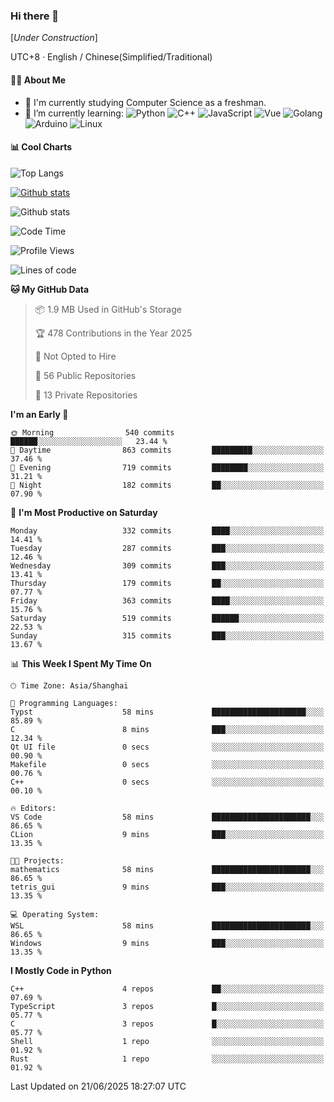 ### Hi there 👋

\[*Under Construction*\]

UTC+8 · English / Chinese(Simplified/Traditional)

<!--
**NoNormalCreeper/NoNormalCreeper** is a ✨ _special_ ✨ repository because its `README.md` (this file) appears on your GitHub profile.

Here are some ideas to get you started:

- 🔭 I’m currently working on ...
- 🌱 I’m currently learning ...
- 👯 I’m looking to collaborate on ...
- 🤔 I’m looking for help with ...
- 💬 Ask me about ...
- 📫 How to reach me: ...
- 😄 Pronouns: ...
- ⚡ Fun fact: ...
-->

#### 👩‍💻 About Me

- 🏫 I'm currently studying Computer Science as a freshman.
- 🌱 I’m currently learning: 
![Python](https://img.shields.io/badge/-Python-blue?style=flat-square&logo=Python&logoColor=fff)
![C++](https://img.shields.io/badge/-C%2B%2B-00599C?style=flat-square&logo=C%2B%2B&logoColor=fff)
![JavaScript](https://img.shields.io/badge/-JavaScript-ffca18?style=flat-square&logo=JavaScript&logoColor=fff)
![Vue](https://img.shields.io/badge/-Vue-4FC08D?style=flat-square&logo=Vue.js&logoColor=fff)
![Golang](https://img.shields.io/badge/-Go-007d9c?style=flat-square&logo=Go&logoColor=fff)
![Arduino](https://img.shields.io/badge/-Arduino-00979D?style=flat-square&logo=Arduino&logoColor=fff)
![Linux](https://img.shields.io/badge/-Linux-FCC624?style=flat-square&logo=Linux&logoColor=fff)

#### 📊 Cool Charts

![Top Langs](https://readme-stats-zeta-six.vercel.app/api/top-langs/?username=NoNormalCreeper&layout=compact)

[![Github stats](https://readme-stats-zeta-six.vercel.app/api?username=NoNormalCreeper&show=reviews,discussions_started,discussions_answered,prs_merged,prs_merged_percentage)](https://github.com/anuraghazra/github-readme-stats)

![Github stats](https://github-profile-trophy.vercel.app/?username=NoNormalCreeper)


<!--START_SECTION:waka-->
![Code Time](http://img.shields.io/badge/Code%20Time-557%20hrs-blue)

![Profile Views](http://img.shields.io/badge/Profile%20Views-0-blue)

![Lines of code](https://img.shields.io/badge/From%20Hello%20World%20I%27ve%20Written-4.2%20million%20lines%20of%20code-blue)

**🐱 My GitHub Data** 

> 📦 1.9 MB Used in GitHub's Storage 
 > 
> 🏆 478 Contributions in the Year 2025
 > 
> 🚫 Not Opted to Hire
 > 
> 📜 56 Public Repositories 
 > 
> 🔑 13 Private Repositories 
 > 
**I'm an Early 🐤** 

```text
🌞 Morning                540 commits         ██████░░░░░░░░░░░░░░░░░░░   23.44 % 
🌆 Daytime                863 commits         █████████░░░░░░░░░░░░░░░░   37.46 % 
🌃 Evening                719 commits         ████████░░░░░░░░░░░░░░░░░   31.21 % 
🌙 Night                  182 commits         ██░░░░░░░░░░░░░░░░░░░░░░░   07.90 % 
```
📅 **I'm Most Productive on Saturday** 

```text
Monday                   332 commits         ████░░░░░░░░░░░░░░░░░░░░░   14.41 % 
Tuesday                  287 commits         ███░░░░░░░░░░░░░░░░░░░░░░   12.46 % 
Wednesday                309 commits         ███░░░░░░░░░░░░░░░░░░░░░░   13.41 % 
Thursday                 179 commits         ██░░░░░░░░░░░░░░░░░░░░░░░   07.77 % 
Friday                   363 commits         ████░░░░░░░░░░░░░░░░░░░░░   15.76 % 
Saturday                 519 commits         ██████░░░░░░░░░░░░░░░░░░░   22.53 % 
Sunday                   315 commits         ███░░░░░░░░░░░░░░░░░░░░░░   13.67 % 
```


📊 **This Week I Spent My Time On** 

```text
🕑︎ Time Zone: Asia/Shanghai

💬 Programming Languages: 
Typst                    58 mins             █████████████████████░░░░   85.89 % 
C                        8 mins              ███░░░░░░░░░░░░░░░░░░░░░░   12.34 % 
Qt UI file               0 secs              ░░░░░░░░░░░░░░░░░░░░░░░░░   00.90 % 
Makefile                 0 secs              ░░░░░░░░░░░░░░░░░░░░░░░░░   00.76 % 
C++                      0 secs              ░░░░░░░░░░░░░░░░░░░░░░░░░   00.10 % 

🔥 Editors: 
VS Code                  58 mins             ██████████████████████░░░   86.65 % 
CLion                    9 mins              ███░░░░░░░░░░░░░░░░░░░░░░   13.35 % 

🐱‍💻 Projects: 
mathematics              58 mins             ██████████████████████░░░   86.65 % 
tetris_gui               9 mins              ███░░░░░░░░░░░░░░░░░░░░░░   13.35 % 

💻 Operating System: 
WSL                      58 mins             ██████████████████████░░░   86.65 % 
Windows                  9 mins              ███░░░░░░░░░░░░░░░░░░░░░░   13.35 % 
```

**I Mostly Code in Python** 

```text
C++                      4 repos             ██░░░░░░░░░░░░░░░░░░░░░░░   07.69 % 
TypeScript               3 repos             █░░░░░░░░░░░░░░░░░░░░░░░░   05.77 % 
C                        3 repos             █░░░░░░░░░░░░░░░░░░░░░░░░   05.77 % 
Shell                    1 repo              ░░░░░░░░░░░░░░░░░░░░░░░░░   01.92 % 
Rust                     1 repo              ░░░░░░░░░░░░░░░░░░░░░░░░░   01.92 % 
```




 Last Updated on 21/06/2025 18:27:07 UTC
<!--END_SECTION:waka-->

